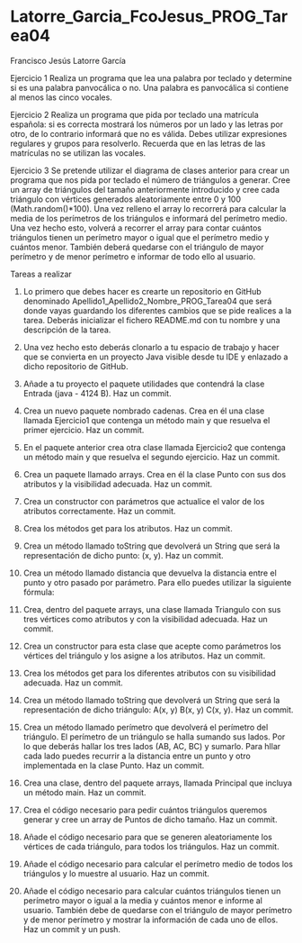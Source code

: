 # Latorre_Garcia_FcoJesus_PROG_Tarea04
Francisco Jesús Latorre García

Ejercicio 1
Realiza un programa que lea una palabra por teclado y determine si es una palabra panvocálica o no. Una palabra es panvocálica si contiene al menos las cinco vocales.

Ejercicio 2
Realiza un programa que pida por teclado una matrícula española: si es correcta mostrará los números por un lado y las letras por otro, de lo contrario informará que no es válida. Debes utilizar expresiones regulares y grupos para resolverlo. Recuerda que en las letras de las matrículas no se utilizan las vocales.

Ejercicio 3
Se pretende utilizar el diagrama de clases anterior para crear un programa que nos pida por teclado el número de triángulos a generar. Cree un array de triángulos del tamaño anteriormente introducido y cree cada triángulo con vértices generados aleatoriamente entre 0 y 100 (Math.random()*100). Una vez relleno el array lo recorrerá para calcular la media de los perímetros de los triángulos e informará del perímetro medio. Una vez hecho esto, volverá a recorrer el array para contar cuántos triángulos tienen un perímetro mayor o igual que el perímetro medio y cuántos menor. También deberá quedarse con el triángulo de mayor perímetro y de menor perímetro e informar de todo ello al usuario.

Tareas a realizar
1. Lo primero que debes hacer es crearte un repositorio en GitHub denominado Apellido1_Apellido2_Nombre_PROG_Tarea04 que será donde vayas guardando los diferentes cambios que se pide realices a la tarea. Deberás inicializar el fichero README.md con tu nombre y una descripción de la tarea.

2. Una vez hecho esto deberás clonarlo a tu espacio de trabajo y hacer que se convierta en un proyecto Java visible desde tu IDE y enlazado a dicho repositorio de GitHub.

3. Añade a tu proyecto el paquete utilidades que contendrá la clase Entrada (java - 4124 B). Haz un commit.

4. Crea un nuevo paquete nombrado cadenas. Crea en él una clase llamada Ejercicio1 que contenga un método main y que resuelva el primer ejercicio. Haz un commit.

5. En el paquete anterior crea otra clase llamada Ejercicio2  que contenga un método main y que resuelva el segundo ejercicio. Haz un commit.

6. Crea un paquete llamado arrays. Crea en él la clase Punto con sus dos atributos y la visibilidad adecuada. Haz un commit.

7. Crea un constructor con parámetros que actualice el valor de los atributos correctamente. Haz un commit.

8. Crea los métodos get para los atributos. Haz un commit.

9. Crea un método llamado toString que devolverá un String que será la representación de dicho punto: (x, y). Haz un commit.

10. Crea un método llamado distancia que devuelva la distancia entre el punto y otro pasado por parámetro. Para ello puedes utilizar la siguiente fórmula:

11. Crea, dentro del paquete arrays, una clase llamada Triangulo con sus tres vértices como atributos y con la visibilidad adecuada. Haz un commit.

12. Crea un constructor para esta clase que acepte como parámetros los vértices del triángulo y los asigne a los atributos. Haz un commit.

13. Crea los métodos get para los diferentes atributos con su visibilidad adecuada. Haz un commit.

14. Crea un método llamado toString que devolverá un String que será la representación de dicho triángulo: A(x, y) B(x, y) C(x, y). Haz un commit.

15. Crea un método llamado perímetro que devolverá el perímetro del triángulo. El perímetro de un triángulo se halla sumando sus lados. Por lo que deberás hallar los tres lados (AB, AC, BC) y sumarlo. Para hllar cada lado puedes recurrir a la distancia entre un punto y otro implementada en la clase Punto. Haz un commit.

16. Crea una clase, dentro del paquete arrays, llamada Principal que incluya un método main. Haz un commit.

17. Crea el código necesario para pedir cuántos triángulos queremos generar y cree un array de Puntos de dicho tamaño. Haz un commit.

18. Añade el código necesario para que se generen aleatoriamente los vértices de cada triángulo, para todos los triángulos. Haz un commit.

19. Añade el código necesario para calcular el perímetro medio de todos los triángulos y lo muestre al usuario. Haz un commit.

20. Añade el código necesario para calcular cuántos triángulos tienen un perímetro mayor o igual a la media y cuántos menor e informe al usuario. También debe de quedarse con el triángulo de mayor perímetro y de menor perímetro y mostrar la información de cada uno de ellos. Haz un commit y un push.
